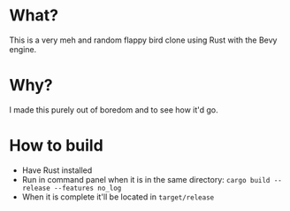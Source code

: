 # What?
This is a very meh and random flappy bird clone using Rust with the Bevy engine.
# Why?
I made this purely out of boredom and to see how it'd go.
# How to build
* Have Rust installed
* Run in command panel when it is in the same directory: `cargo build --release --features no_log`
* When it is complete it'll be located in `target/release`
